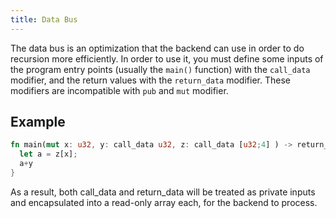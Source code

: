 ```yaml
---
title: Data Bus
---
```


The data bus is an optimization that the backend can use in order to do recursion more efficiently.
In order to use it, you must define some inputs of the program entry points (usually the `main()`
function) with the `call_data` modifier, and the return values with the `return_data` modifier.
These modifiers are incompatible with `pub` and `mut` modifier.


## Example


```rust
fn main(mut x: u32, y: call_data u32, z: call_data [u32;4] ) -> return_data u32 {
  let a = z[x];
  a+y
}
```

As a result, both call_data and return_data will be treated as private inputs and encapsulated into a read-only array each, for the backend to process.


